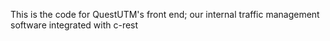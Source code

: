 This is the code for QuestUTM's front end; our internal traffic management software integrated with c-rest
